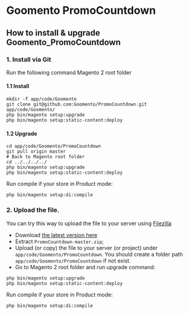 # Goomento PromoCountdown 

## How to install & upgrade Goomento_PromoCountdown

### 1. Install via Git

Run the following command Magento 2 root folder

#### 1.1 Install

```
mkdir -f app/code/Goomento
git clone git@github.com:Goomento/PromoCountdown.git app/code/Goomento/
php bin/magento setup:upgrade
php bin/magento setup:static-content:deploy
```

#### 1.2 Upgrade

```
cd app/code/Goomento/PromoCountdown
git pull origin master
# Back to Magento root folder
cd ../../../../
php bin/magento setup:upgrade
php bin/magento setup:static-content:deploy
```

Run compile if your store in Product mode:

```
php bin/magento setup:di:compile
```

### 2. Upload the file.

You can try this way to upload the file to your server using [Filezilla](https://filezilla-project.org/)

- Download [the latest version here](https://github.com/Goomento/PromoCountdown/archive/master.zip) 
- Extract `PromoCountdown-master.zip`; 
- Upload (or copy) the file to your server (or project) under `app/code/Goomento/PromoCountdown`. 
You should create a folder path `app/code/Goomento/PromoCountdown` if not exist.
- Go to Magento 2 root folder and run upgrade command:
```
php bin/magento setup:upgrade
php bin/magento setup:static-content:deploy
```
Run compile if your store in Product mode:

```
php bin/magento setup:di:compile
```

